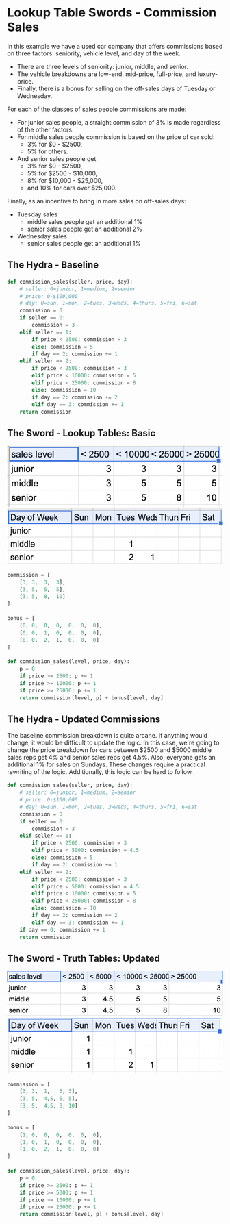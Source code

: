 # Lookup Table Swords - Commission Sales

In this example we have a used car company that offers commissions based on three factors: seniority, vehicle level, and day of the week. 

* There are three levels of seniority: junior, middle, and senior. 
* The vehicle breakdowns are low-end, mid-price, full-price, and luxury-price. 
* Finally, there is a bonus for selling on the off-sales days of Tuesday or Wednesday.

For each of the classes of sales people commissions are made:
* For junior sales people, a straight commission of 3% is made regardless of the other factors. 
* For middle sales people commission is based on the price of car sold: 
    * 3% for $0 - $2500, 
    * 5% for others. 
* And senior sales people get 
    * 3% for $0 - $2500, 
    * 5% for $2500 - $10,000, 
    * 8% for $10,000 - $25,000, 
    * and 10% for cars over $25,000.

Finally, as an incentive to bring in more sales on off-sales days:
* Tuesday sales
    * middle sales people get an additional 1%
    * senior sales people get an additional 2%
* Wednesday sales
    * senior sales people get an additional 1%

## The Hydra - Baseline

```python
def commission_sales(seller, price, day):
    # seller: 0=junior, 1=medium, 2=senior
    # price: 0-$100,000
    # day: 0=sun, 1=mon, 2=tues, 3=weds, 4=thurs, 5=fri, 6=sat
    commission = 0
    if seller == 0: 
        commission = 3
    elif seller == 1:
        if price < 2500: commission = 3
        else: commission = 5
        if day == 2: commission += 1
    elif seller == 2:
        if price < 2500: commission = 3
        elif price < 10000: commission = 5
        elif price < 25000: commission = 8
        else: commission = 10
        if day == 2: commission += 2
        elif day == 3: commission += 1
    return commission
```
## The Sword - Lookup Tables: Basic

![commisssion basic](commission-basic.png "Commission Basic")
![bonus basic](bonus-basic.png "Bonus Basic")

```python
commission = [
    [3,	3,	3,	3],
    [3,	5,	5,	5],
    [3,	5,	8,	10]
]

bonus = [
    [0,	0,	0,	0,	0,	0,	0],
    [0,	0,	1,	0,	0,	0,	0],
    [0,	0,	2,	1,	0,	0,	0]
]

def commission_sales(level, price, day):
    p = 0
    if price >= 2500: p += 1
    if price >= 10000: p += 1
    if price >= 25000: p += 1
    return commission[level, p] + bonus[level, day]
```

## The Hydra - Updated Commissions

The baseline commission breakdown is quite arcane. If anything would change, it would be difficult to update the logic. In this case, we're going to change the price breakdown for cars between $2500 and $5000 middle sales reps get 4% and senior sales reps get 4.5%. Also, everyone gets an additional 1% for sales on Sundays. These changes require a practical rewriting of the logic. Additionally, this logic can be hard to follow.

```python
def commission_sales(seller, price, day):
    # seller: 0=junior, 1=medium, 2=senior
    # price: 0-$100,000
    # day: 0=sun, 1=mon, 2=tues, 3=weds, 4=thurs, 5=fri, 6=sat
    commission = 0
    if seller == 0: 
        commission = 3
    elif seller == 1:
        if price < 2500: commission = 3
        elif price < 5000: commission = 4.5
        else: commission = 5
        if day == 2: commission += 1
    elif seller == 2:
        if price < 2500: commission = 3
        elif price < 5000: commission = 4.5
        elif price < 10000: commission = 5
        elif price < 25000: commission = 8
        else: commission = 10
        if day == 2: commission += 2
        elif day == 3: commission += 1
    if day == 0: commission += 1
    return commission
```

## The Sword - Truth Tables: Updated

![commisssion updated](commission-update.png "Commission Updated")
![bonus updated](bonus-update.png "Bonus Updated")

```python
commission = [
    [3,	3,	1,   3,	3],
    [3,	5,	4,5, 5,	5],
    [3,	5,	4.5, 8,	10]
]

bonus = [
    [1,	0,	0,	0,	0,	0,	0],
    [1,	0,	1,	0,	0,	0,	0],
    [1,	0,	2,	1,	0,	0,	0]
]

def commission_sales(level, price, day):
    p = 0
    if price >= 2500: p += 1
    if price >= 5000: p += 1
    if price >= 10000: p += 1
    if price >= 25000: p += 1
    return commission[level, p] + bonus[level, day]
```